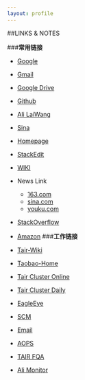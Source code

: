 ```yaml
---
layout: profile
---
```


##LINKS & NOTES

###**常用链接**
- [Google][2]
- [Gmail][3]
- [Google Drive][4]
- [Github][5]
- [Ali LaiWang][13]
- [Sina][6]
- [Homepage][7]
- [StackEdit][14]
- [WIKI][15]
- News Link
  * [163.com][8]
  * [sina.com][9]
  * [youku.com][10]
- [StackOverflow][11]
- [Amazon][12]
###**工作链接**
- [Tair-Wiki][16]
- [Taobao-Home][17]
- [Tair Cluster Online][18]
- [Tair Cluster Daily][19]
- [EagleEye][20]
- [SCM][21]
- [Email][22]
- [AOPS][23]
- [TAIR FQA][24]
- [Ali Monitor][25]



  [2]: https://www.google.com.hk
  [3]: https://mail.google.com/mail/u/0/?tab=wm#inbox
  [4]: https://drive.google.com/?tab=wo&authuser=0#my-drive
  [5]: https://github.com/fengmao
  [6]: http://weibo.com/adolphjian/home?wvr=5&uut=fin&from=reg
  [7]: http://fengmao.github.io/
  [8]: http://www.163.com/
  [9]: http://www.sina.com.cn/
  [10]: http://www.youku.com/
  [11]: http://stackoverflow.com/
  [12]: http:z.cn
  [13]: http://www.laiwang.com/index.htm?_returnto=http%3A%2F%2Fwww.laiwang.com%2Fhome.htm
  [14]: https://stackedit.io/
  [15]: http://en.wikipedia.org/wiki/Main_Page
  [16]: http://baike.corp.taobao.com/index.php/CS_RD/tair
  [17]: http://www.taobao.ali.com/tbhome/
  [18]: http://baike.corp.taobao.com/index.php/Clusters
  [19]: http://baike.corp.taobao.com/index.php/ClustersForTest
  [20]: http://eagleeye.taobao.net:9999/
  [21]: http://scm.taobao.net/user/userIndex.htm?menuId=Z008&target=listPackageApply.htm
  [22]: https://webmail.alibaba-inc.com/alimail/
  [23]: http://aops.alibaba-inc.com/
  [24]: http://baike.corp.taobao.com/index.php/Faq
  [25]: http://baike.corp.taobao.com/index.php/MonitorAddress
